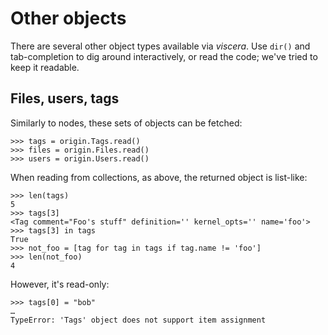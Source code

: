 <h1>Other objects</h1>

There are several other object types available via _viscera_. Use
``dir()`` and tab-completion to dig around interactively, or read the
code; we've tried to keep it readable.


## Files, users, tags

Similarly to nodes, these sets of objects can be fetched:

```pycon
>>> tags = origin.Tags.read()
>>> files = origin.Files.read()
>>> users = origin.Users.read()
```

When reading from collections, as above, the returned object is
list-like:

```pycon
>>> len(tags)
5
>>> tags[3]
<Tag comment="Foo's stuff" definition='' kernel_opts='' name='foo'>
>>> tags[3] in tags
True
>>> not_foo = [tag for tag in tags if tag.name != 'foo']
>>> len(not_foo)
4
```

However, it's read-only:

```pycon
>>> tags[0] = "bob"
…
TypeError: 'Tags' object does not support item assignment
```
